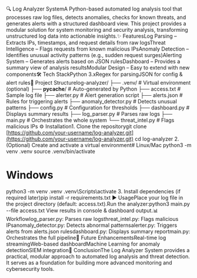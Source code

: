 🔍 Log Analyzer SystemA Python-based automated log analysis tool that processes raw log files, detects anomalies, checks for known threats, and generates alerts with a structured dashboard view. This project provides a modular solution for system monitoring and security analysis, transforming unstructured log data into actionable insights.✨ FeaturesLog Parsing – Extracts IPs, timestamps, and request details from raw logsThreat Intelligence – Flags requests from known malicious IPsAnomaly Detection – Identifies unusual activity patterns (e.g., sudden request surges)Alerting System – Generates alerts based on JSON rulesDashboard – Provides a summary view of analysis resultsModular Design – Easy to extend with new components🛠️ Tech StackPython 3.xRegex for parsingJSON for config & alert rules📂 Project Structurelog-analyzer/
├── .venv/                 # Virtual environment (optional)
├── __pycache__/           # Auto-generated by Python
├── access.txt             # Sample log file
├── alerter.py             # Alert generation script
├── alerts.json            # Rules for triggering alerts
├── anomaly_detector.py    # Detects unusual patterns
├── config.py              # Configuration for thresholds
├── dashboard.py           # Displays summary results
├── log_parser.py          # Parses raw logs
├── main.py                # Orchestrates the whole system
└── threat_intel.py        # Flags malicious IPs
⚙️ Installation1. Clone the repositorygit clone [https://github.com/your-username/log-analyzer.git](https://github.com/your-username/log-analyzer.git)
cd log-analyzer
2. (Optional) Create and activate a virtual environment# Linux/Mac
python3 -m venv .venv
source .venv/bin/activate
# Windows
python3 -m venv .venv
.venv\Scripts\activate
3. Install dependencies (if required later)pip install -r requirements.txt
▶️ UsagePlace your log file in the project directory (default: access.txt).Run the analyzer:python3 main.py --file access.txt
View results in console & dashboard output.📊 Workflowlog_parser.py: Parses raw logsthreat_intel.py: Flags malicious IPsanomaly_detector.py: Detects abnormal patternsalerter.py: Triggers alerts from alerts.json rulesdashboard.py: Displays summary reportmain.py: Orchestrates the full pipeline🚀 Future EnhancementsReal-time log streamingWeb-based dashboardMachine Learning for anomaly detectionSIEM integration📌 ConclusionThe Log Analyzer System provides a practical, modular approach to automated log analysis and threat detection. It serves as a foundation for building more advanced monitoring and cybersecurity tools.